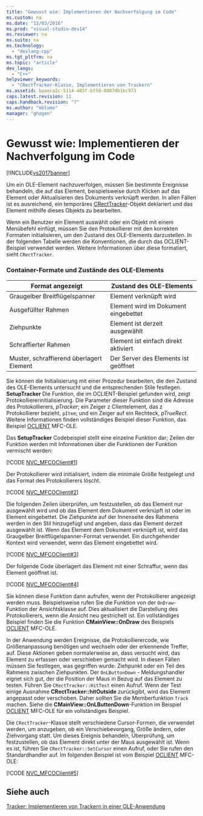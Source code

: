```yaml
---
title: "Gewusst wie: Implementieren der Nachverfolgung im Code"
ms.custom: na
ms.date: "12/03/2016"
ms.prod: "visual-studio-dev14"
ms.reviewer: na
ms.suite: na
ms.technology: 
  - "devlang-cpp"
ms.tgt_pltfrm: na
ms.topic: "article"
dev_langs: 
  - "C++"
helpviewer_keywords: 
  - "CRectTracker-Klasse, Implementieren von Trackern"
ms.assetid: baaeca2c-5114-485f-bf58-8807db1bc973
caps.latest.revision: 11
caps.handback.revision: "7"
ms.author: "mblome"
manager: "ghogen"
---
```

# Gewusst wie: Implementieren der Nachverfolgung im Code
[!INCLUDE[vs2017banner](../assembler/inline/includes/vs2017banner.md)]

Um ein OLE\-Element nachzuverfolgen, müssen Sie bestimmte Ereignisse behandeln, die auf das Element, beispielsweise durch Klicken auf das Element oder Aktualisieren des Dokuments verknüpft werden.  In allen Fällen ist es ausreichend, ein temporäres [CRectTracker](../mfc/reference/crecttracker-class.md)\-Objekt deklariert und das Element mithilfe dieses Objekts zu bearbeiten.  
  
 Wenn ein Benutzer ein Element auswählt oder ein Objekt mit einem Menübefehl einfügt, müssen Sie den Protokollierer mit den korrekten Formaten initialisieren, um den Zustand des OLE\-Elements darzustellen.  In der folgenden Tabelle werden die Konventionen, die durch das OCLIENT\-Beispiel verwendet werden.  Weitere Informationen über diese formatiert, sieht `CRectTracker`.  
  
### Container\-Formate und Zustände des OLE\-Elements  
  
|Format angezeigt|Zustand des OLE\-Elements|  
|----------------------|-------------------------------|  
|Graugelber Breitflügelspanner|Element verknüpft wird|  
|Ausgefüllter Rahmen|Element wird im Dokument eingebettet|  
|Ziehpunkte|Element ist derzeit ausgewählt|  
|Schraffierter Rahmen|Element ist einfach direkt aktiviert|  
|Muster, schraffierend überlagert Element|Der Server des Elements ist geöffnet|  
  
 Sie können die Initialisierung mit einer Prozedur bearbeiten, die den Zustand des OLE\-Elements untersucht und die entsprechenden Stile festlegen.  **SetupTracker** Die Funktion, die im OCLIENT\-Beispiel gefunden wird, zeigt Protokolliererinitialisierung.  Die Parameter dieser Funktion sind die Adresse des Protokollierers, *pTracker*; ein Zeiger z Clientelement, das z Protokollierer bezieht, `pItem`; und ein Zeiger auf ein Rechteck, *pTrueRect*.  Weitere Informationen finden vollständiges Beispiel dieser Funktion, das Beispiel [OCLIENT](../top/visual-cpp-samples.md) MFC\-OLE.  
  
 Das **SetupTracker** Codebeispiel stellt eine einzelne Funktion dar; Zeilen der Funktion werden mit Informationen über die Funktionen der Funktion vermischt werden:  
  
 [!CODE [NVC_MFCOClient#1](../CodeSnippet/VS_Snippets_Cpp/NVC_MFCOClient#1)]  
  
 Der Protokollierer wird initialisiert, indem die minimale Größe festgelegt und das Format des Protokollierers löscht.  
  
 [!CODE [NVC_MFCOClient#2](../CodeSnippet/VS_Snippets_Cpp/NVC_MFCOClient#2)]  
  
 Die folgenden Zeilen überprüfen, um festzustellen, ob das Element nur ausgewählt wird und ob das Element dem Dokument verknüpft ist oder im Element eingebettet.  Die Ziehpunkte auf der Innenseite des Rahmens werden in den Stil hinzugefügt und angeben, dass das Element derzeit ausgewählt ist.  Wenn das Element dem Dokument verknüpft ist, wird das Graugelber Breitflügelspanner\-Format verwendet.  Ein durchgehender Kontext wird verwendet, wenn das Element eingebettet wird.  
  
 [!CODE [NVC_MFCOClient#3](../CodeSnippet/VS_Snippets_Cpp/NVC_MFCOClient#3)]  
  
 Der folgende Code überlagert das Element mit einer Schraffur, wenn das Element geöffnet ist.  
  
 [!CODE [NVC_MFCOClient#4](../CodeSnippet/VS_Snippets_Cpp/NVC_MFCOClient#4)]  
  
 Sie können diese Funktion dann aufrufen, wenn der Protokollierer angezeigt werden muss.  Beispielsweise rufen Sie die Funktion von der `OnDraw`\-Funktion der Ansichtsklasse auf.  Dies aktualisiert die Darstellung des Protokollierers, wenn die Ansicht neu gestrichelt ist.  Ein vollständiges Beispiel finden Sie die Funktion **CMainView::OnDraw** des Beispiels [OCLIENT](../top/visual-cpp-samples.md) MFC\-OLE.  
  
 In der Anwendung werden Ereignisse, die Protokollierercode, wie Größenanpassung benötigen und wechseln oder der erkennende Treffer, auf.  Diese Aktionen geben normalerweise an, dass versucht wird, das Element zu erfassen oder verschieben gemacht wird.  In diesen Fällen müssen Sie festlegen, was gegriffen wurde: Ziehpunkt oder ein Teil des Rahmens zwischen Ziehpunkten.  Der `OnLButtonDown` \- Meldungshandler eignet sich gut, der die Position der Maus in Bezug auf das Element zu testen.  Führen Sie `CRectTracker::HitTest` einen Aufruf.  Wenn der Test einige Ausnahme **CRectTracker::hitOutside** zurückgibt, wird das Element angepasst oder verschoben.  Daher sollten Sie die Memberfunktion `Track` machen.  Siehe die **CMainView::OnLButtonDown**\-Funktion im Beispiel [OCLIENT](../top/visual-cpp-samples.md) MFC\-OLE für ein vollständiges Beispiel.  
  
 Die `CRectTracker`\-Klasse stellt verschiedene Cursor\-Formen, die verwendet werden, um anzugeben, ob ein Verschiebevorgang, Größe ändern, oder Ziehvorgang statt.  Um dieses Ereignis behandeln, Überprüfung, um festzustellen, ob das Element direkt unter der Maus ausgewählt ist.  Wenn es ist, führen Sie `CRectTracker::SetCursor` einen Aufruf, oder Sie rufen den Standardhandler auf.  Im folgenden Beispiel ist vom Beispiel [OCLIENT](../top/visual-cpp-samples.md) MFC\-OLE:  
  
 [!CODE [NVC_MFCOClient#5](../CodeSnippet/VS_Snippets_Cpp/NVC_MFCOClient#5)]  
  
## Siehe auch  
 [Tracker: Implementieren von Trackern in einer OLE\-Anwendung](../mfc/trackers-implementing-trackers-in-your-ole-application.md)